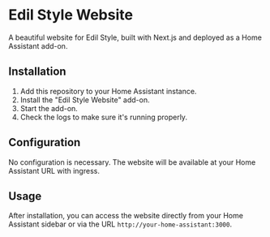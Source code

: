 # Edil Style Website

A beautiful website for Edil Style, built with Next.js and deployed as a Home Assistant add-on.

## Installation

1. Add this repository to your Home Assistant instance.
2. Install the "Edil Style Website" add-on.
3. Start the add-on.
4. Check the logs to make sure it's running properly.

## Configuration

No configuration is necessary. The website will be available at your Home Assistant URL with ingress.

## Usage

After installation, you can access the website directly from your Home Assistant sidebar or via the URL `http://your-home-assistant:3000`. 